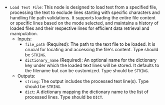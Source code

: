 - `Load Text File`: This node is designed to load text from a specified file, processing the text to exclude lines starting with specific characters and handling file path validations. It supports loading the entire file content or specific lines based on the mode selected, and maintains a history of loaded files and their respective lines for efficient data retrieval and manipulation.
    - Inputs:
        - `file_path` (Required): The path to the text file to be loaded. It is crucial for locating and accessing the file's content. Type should be `STRING`.
        - `dictionary_name` (Required): An optional name for the dictionary key under which the loaded text lines will be stored. It defaults to the filename but can be customized. Type should be `STRING`.
    - Outputs:
        - `string`: The output includes the processed text line(s). Type should be `STRING`.
        - `dict`: A dictionary mapping the dictionary name to the list of processed lines. Type should be `DICT`.
